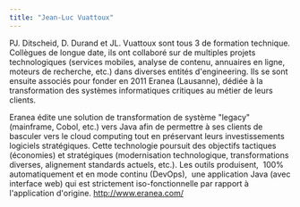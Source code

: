 ```yaml
---
title: "Jean-Luc Vuattoux"
---
```


PJ. Ditscheid, D. Durand et JL. Vuattoux sont tous 3 de formation
technique. Collègues de longue date, ils ont collaboré sur de multiples
projets technologiques (services mobiles, analyse de contenu, annuaires
en ligne, moteurs de recherche, etc.) dans diverses entités
d'engineering. Ils se sont ensuite associés pour fonder en 2011 Eranea
(Lausanne), dédiée à la transformation des systèmes informatiques
critiques au métier de leurs clients.

Eranea édite une solution de transformation de système "legacy"
(mainframe, Cobol, etc.) vers Java afin de permettre à ses clients de
basculer vers le cloud computing tout en préservant leurs
investissements logiciels stratégiques. Cette technologie poursuit des
objectifs tactiques (économies) et stratégiques (modernisation
technologique, transformations diverses, alignement standards actuels,
etc.). Les outils produisent,  100% automatiquement et en mode continu
(DevOps),  une application Java (avec interface web) qui est strictement
iso-fonctionnelle par rapport à l'application
d'origine. <http://www.eranea.com/>

